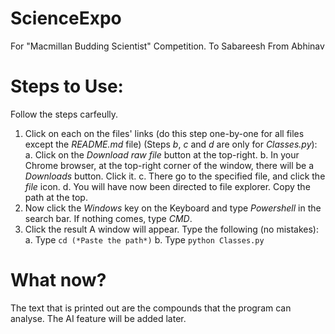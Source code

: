 # ScienceExpo
For "Macmillan Budding Scientist" Competition.
To Sabareesh
From Abhinav

# Steps to Use:
Follow the steps carfeully.
1. Click on each on the files' links (do this step one-by-one for all files except the *README.md* file)
   (Steps *b*, *c* and *d* are only for *Classes.py*):
   a. Click on the _*Download raw file*_ button at the top-right.
   b. In your Chrome browser, at the top-right corner of the window, there will be a _Downloads_ button. Click it.
   c. There go to the specified file, and click the *file* icon.
   d. You will have now been directed to file explorer. Copy the path at the top.
2. Now click the *Windows* key on the Keyboard and type *Powershell* in the search bar. If nothing comes, type *CMD*.
3. Click the result A window will appear. Type the following (no mistakes):
   a. Type ```cd (*Paste the path*)```
   b. Type ```python Classes.py```

# What now?
The text that is printed out are the compounds that the program can analyse.
The AI feature will be added later.

